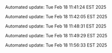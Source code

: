 
Automated update: Tue Feb 18 11:41:24 EST 2025

Automated update: Tue Feb 18 11:42:05 EST 2025

Automated update: Tue Feb 18 11:48:31 EST 2025

Automated update: Tue Feb 18 11:49:29 EST 2025

Automated update: Tue Feb 18 11:56:33 EST 2025
